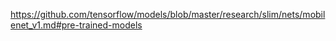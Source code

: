 https://github.com/tensorflow/models/blob/master/research/slim/nets/mobilenet_v1.md#pre-trained-models
